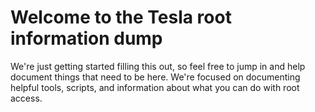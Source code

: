 # Welcome to the Tesla root information dump

We're just getting started filling this out, so feel free to jump in and help document things that need to be here. We're focused on documenting helpful tools, scripts, and information about what you can do with root access. 
